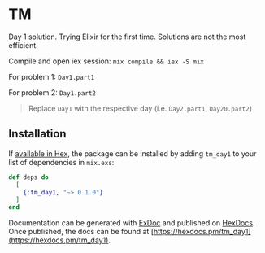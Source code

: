 # TM

Day 1 solution. Trying Elixir for the first time. Solutions are not the most efficient.

Compile and open iex session: `mix compile && iex -S mix`

For problem 1: `Day1.part1`

For problem 2: `Day1.part2`

> Replace `Day1` with the respective day (i.e. `Day2.part1`, `Day20.part2`)

## Installation

If [available in Hex](https://hex.pm/docs/publish), the package can be installed
by adding `tm_day1` to your list of dependencies in `mix.exs`:

```elixir
def deps do
  [
    {:tm_day1, "~> 0.1.0"}
  ]
end
```

Documentation can be generated with [ExDoc](https://github.com/elixir-lang/ex_doc)
and published on [HexDocs](https://hexdocs.pm). Once published, the docs can
be found at [https://hexdocs.pm/tm_day1](https://hexdocs.pm/tm_day1).

